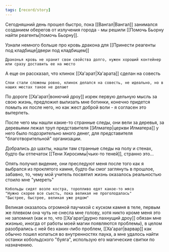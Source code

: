 ```yaml
---
tags: [record/story]
---
```


Сегодняшний день прошел быстро, пока [[Вангал|Вангал]] занимался созданием оберегов от излучения города - мы решили [[Помочь Бьорну найти реагенты|помочь Бьорну]].

Узнали немного больше про кровь дракона для [[Принести реагенты под кладбище|двери под кладбищем]]

```
Драконья кровь не хранит свои свойства долго, нужен хороший контейнер или сразу доставить ее на место
```

А еще он рассказал, что клинок [[Ха'арат|Ха'арата]] сделан на совесть

```
Слои стали сложены ровно, клинок делался на совесть, не идеально, но в наших местах такое не делают
```

По дороге [[Ха'арат|вонючий дроу]] изрек первую дельную мысль за свою жизнь, предложил вылизать мне ботинки, конечно придется помыть их после него, но как жест доброй воли - я согласен это вытерпеть.

После чего мы нашли какие-то странные следы, они вели за деревья, за деревьями лежал труп представителя [[Илматер|церкви Илматера]] у него было подозрительно много денег, для представителя "благотворительной" организации.

Добрались до шахты, нашли там странные следы на полу и стенах, будто бы отпечаток [[Тени Хиросимы|чьих-то теней]], странно это...

Опять получил видение, они преследуют меня после того как я выбрался из проклятого камня, будто бы смог заглянуть в прошлое, забавно, то, чему мой учитель посвятил жизнь оказалось реальностью стоило мне "умереть"

```
Кобольды сидят возле костра, торопливо едят какое-то мясо
"Нужно скорее все съесть, пока великая не проголодалась"
"Быстрее, быстрее, великая уже рядом"
```

Великая оказалось огромной паучихой с куском камня в теле, первым же плевком она чуть не снесла мне голову, хотя никто кроме меня это не запомнил (как и то, что [[Ха'арат|дурно пахнущий дроу]] обязан мне жизнью, иногда от работы моей магии появляются проблемы), в целом разобрались с ней без каких-либо проблем, [[Ха'арат|варвар]] как обычно пошел копаться во внутренностях паука, а мне удалось найти останки кобольдского "буяга", использую его магические свитки по назначению.
